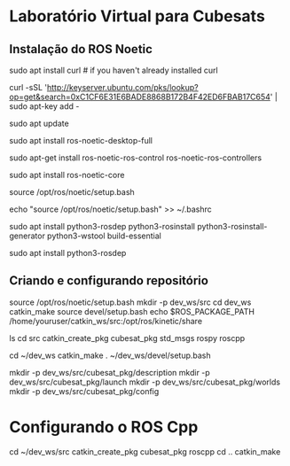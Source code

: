 
# Laboratório Virtual para Cubesats
## Instalação do ROS Noetic


sudo apt install curl # if you haven't already installed curl

curl -sSL 'http://keyserver.ubuntu.com/pks/lookup?op=get&search=0xC1CF6E31E6BADE8868B172B4F42ED6FBAB17C654' | sudo apt-key add -

sudo apt update

sudo apt install ros-noetic-desktop-full

sudo apt-get install ros-noetic-ros-control ros-noetic-ros-controllers

sudo apt install ros-noetic-core

source /opt/ros/noetic/setup.bash

echo "source /opt/ros/noetic/setup.bash" >> ~/.bashrc

sudo apt install python3-rosdep python3-rosinstall python3-rosinstall-generator python3-wstool build-essential

sudo apt install python3-rosdep

## Criando e configurando repositório 

source /opt/ros/noetic/setup.bash
mkdir -p dev_ws/src
cd dev_ws
catkin_make
source devel/setup.bash
echo $ROS_PACKAGE_PATH
/home/youruser/catkin_ws/src:/opt/ros/kinetic/share

ls
cd src
catkin_create_pkg cubesat_pkg std_msgs rospy roscpp

cd ~/dev_ws
catkin_make
. ~/dev_ws/devel/setup.bash

mkdir -p dev_ws/src/cubesat_pkg/description
mkdir -p dev_ws/src/cubesat_pkg/launch
mkdir -p dev_ws/src/cubesat_pkg/worlds
mkdir -p dev_ws/src/cubesat_pkg/config

# Configurando o ROS Cpp

cd ~/dev_ws/src
catkin_create_pkg cubesat_pkg roscpp
cd ..
catkin_make